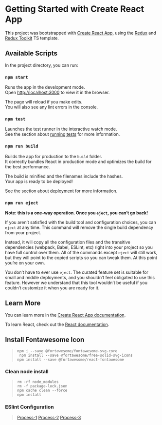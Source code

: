 # Getting Started with Create React App

This project was bootstrapped with [Create React App](https://github.com/facebook/create-react-app), using the [Redux](https://redux.js.org/) and [Redux Toolkit](https://redux-toolkit.js.org/) TS template.

## Available Scripts

In the project directory, you can run:

### `npm start`

Runs the app in the development mode.\
Open [http://localhost:3000](http://localhost:3000) to view it in the browser.

The page will reload if you make edits.\
You will also see any lint errors in the console.

### `npm test`

Launches the test runner in the interactive watch mode.\
See the section about [running tests](https://facebook.github.io/create-react-app/docs/running-tests) for more information.

### `npm run build`

Builds the app for production to the `build` folder.\
It correctly bundles React in production mode and optimizes the build for the best performance.

The build is minified and the filenames include the hashes.\
Your app is ready to be deployed!

See the section about [deployment](https://facebook.github.io/create-react-app/docs/deployment) for more information.

### `npm run eject`

**Note: this is a one-way operation. Once you `eject`, you can’t go back!**

If you aren’t satisfied with the build tool and configuration choices, you can `eject` at any time. This command will remove the single build dependency from your project.

Instead, it will copy all the configuration files and the transitive dependencies (webpack, Babel, ESLint, etc) right into your project so you have full control over them. All of the commands except `eject` will still work, but they will point to the copied scripts so you can tweak them. At this point you’re on your own.

You don’t have to ever use `eject`. The curated feature set is suitable for small and middle deployments, and you shouldn’t feel obligated to use this feature. However we understand that this tool wouldn’t be useful if you couldn’t customize it when you are ready for it.

## Learn More

You can learn more in the [Create React App documentation](https://facebook.github.io/create-react-app/docs/getting-started).

To learn React, check out the [React documentation](https://reactjs.org/).

## Install Fontawesome Icon
> ` npm i --save @fortawesome/fontawesome-svg-core ` <br/>
> ` npm install --save @fortawesome/free-solid-svg-icons` <br/>
> ` npm install --save @fortawesome/react-fontawesome `

### Clean node install
> `rm -rf node_modules `<br/>
> `rm -f package-lock.json ` <br/>
> `npm cache clean --force` <br/>
> `npm install`

### ESlint Configuration
>[Process-1](https://dev.to/eshankvaish/set-up-eslint-and-prettier-in-a-react-typescript-app-2022-29c9)
[Process-2](https://levelup.gitconnected.com/full-guide-add-eslint-to-react-typescript-project-406618192b9)
[Process-3](https://andrebnassis.medium.com/setting-eslint-on-a-react-typescript-project-2021-1190a43ffba)